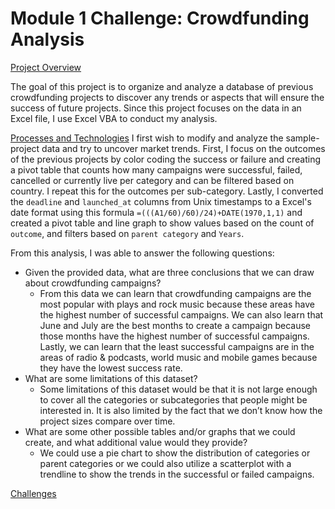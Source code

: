 # Module 1 Challenge: Crowdfunding Analysis

<ins> Project Overview</ins>

The goal of this project is to organize and analyze a database of previous crowdfunding projects to discover any trends or aspects that will ensure the success of future projects. Since this project focuses on the data in an Excel file, I use Excel VBA to conduct my analysis.

<ins>Processes and Technologies</ins>
I first wish to modify and analyze the sample-project data and try to uncover market trends. First, I focus on the outcomes of the previous projects by color coding the success or failure and creating a pivot table that counts how many campaigns were successful, failed, cancelled or currently live per category and can be filtered based on country. I repeat this for the outcomes per sub-category. Lastly, I converted the `deadline` and `launched_at` columns from Unix timestamps to a Excel's date format using this formula `=(((A1/60)/60)/24)+DATE(1970,1,1)` and created a pivot table and line graph to show values based on the count of `outcome`, and filters based on `parent category` and `Years`.






From this analysis, I was able to answer the following questions:
* Given the provided data, what are three conclusions that we can draw about crowdfunding campaigns?
  * From this data we can learn that crowdfunding campaigns are the most popular with plays and rock music because these areas have the highest number of successful campaigns. We can also learn that June and July are the best months to create a campaign because those months have the highest number of successful campaigns. Lastly, we can learn that the least successful campaigns are in the areas of radio & podcasts, world music and mobile games because they have the lowest success rate. 
* What are some limitations of this dataset?
  * Some limitations of this dataset would be that it is not large enough to cover all the categories or subcategories that people might be interested in. It is also limited by the fact that we don’t know how the project sizes compare over time.
* What are some other possible tables and/or graphs that we could create, and what additional value would they provide?
  * We could use a pie chart to show the distribution of categories or parent categories or we could also utilize a scatterplot with a trendline to show the trends in the successful or failed campaigns.

<ins>Challenges</ins>

